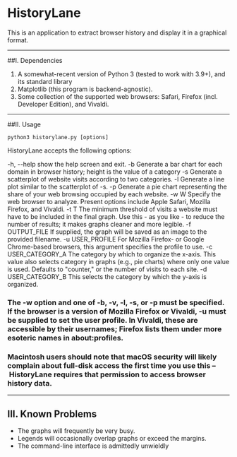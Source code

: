 # HistoryLane

This is an application to extract browser history and display it in a graphical format.

---

##I. Dependencies

1. A somewhat-recent version of Python 3 (tested to work with 3.9+), and its standard library
2. Matplotlib (this program is backend-agnostic).
3. Some collection of the supported web browsers: Safari, Firefox (incl. Developer Edition), and Vivaldi.

---

##II. Usage

`python3 historylane.py [options]`

HistoryLane accepts the following options:

  -h, --help          show the help screen and exit.
  -b                  Generate a bar chart for each domain in browser history;
                      height is the value of a category
  -s                  Generate a scatterplot of website visits according to
                      two categories.
  -l                  Generate a line plot similar to the scatterplot of -s.
  -p                  Generate a pie chart representing the share of your web
                      browsing occupied by each website.
  -w W                Specify the web browser to analyze. Present options
                      include Apple Safari, Mozilla Firefox, and Vivaldi.
  -t T                The minimum threshold of visits a website must have to
                      be included in the final graph. Use this - as you like -
                      to reduce the number of results; it makes graphs cleaner
                      and more legible.
  -f OUTPUT_FILE      If supplied, the graph will be saved as an image to the
                      provided filename.
  -u USER_PROFILE     For Mozilla Firefox- or Google Chrome-based browsers,
                      this argument specifies the profile to use.
  -c USER_CATEGORY_A  The category by which to organize the x-axis. This value
                      also selects category in graphs (e.g., pie charts) where
                      only one value is used. Defaults to "counter," or the
                      number of visits to each site.
  -d USER_CATEGORY_B  This selects the category by which the y-axis is
                      organized.

### The -w option and one of -b, -v, -l, -s, or -p must be specified. If the browser is a version of Mozilla Firefox or Vivaldi, -u must be supplied to set the user profile. In Vivaldi, these are accessible by their usernames; Firefox lists them under more esoteric names in about:profiles.

### Macintosh users should note that macOS security will likely complain about full-disk access the first time you use this – HistoryLane requires that permission to access browser history data.

---

## III. Known Problems

- The graphs will frequently be very busy.
- Legends will occasionally overlap graphs or exceed the margins.
- The command-line interface is admittedly unwieldly
